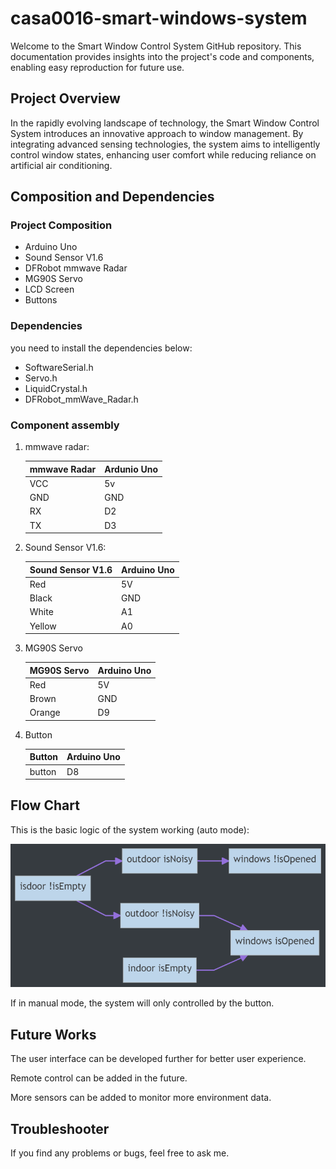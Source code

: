 # casa0016-smart-windows-system

Welcome to the Smart Window Control System GitHub repository. This documentation provides insights into the project's code and components, enabling easy reproduction for future use.

## Project Overview

In the rapidly evolving landscape of technology, the Smart Window Control System introduces an innovative approach to window management. By integrating advanced sensing technologies, the system aims to intelligently control window states, enhancing user comfort while reducing reliance on artificial air conditioning.

## Composition and Dependencies

### Project Composition

- Arduino Uno
- Sound Sensor V1.6
- DFRobot mmwave Radar
- MG90S Servo
- LCD Screen
- Buttons

### Dependencies

you need to install the dependencies below:

- SoftwareSerial.h
- Servo.h
- LiquidCrystal.h
- DFRobot_mmWave_Radar.h

### Component assembly

1. mmwave radar:

   | mmwave Radar | Ardunio Uno |
   | ------------ | ----------- |
   | VCC          | 5v          |
   | GND          | GND         |
   | RX           | D2          |
   | TX           | D3          |

2. Sound Sensor V1.6:

   | Sound Sensor V1.6 | Arduino Uno |
   | ----------------- | ----------- |
   | Red               | 5V          |
   | Black             | GND         |
   | White             | A1          |
   | Yellow            | A0          |

3. MG90S Servo

   | MG90S Servo | Arduino Uno |
   | ----------- | ----------- |
   | Red         | 5V          |
   | Brown       | GND         |
   | Orange      | D9          |

4. Button

   | Button | Arduino Uno |
   | ------ | ----------- |
   | button | D8          |



## Flow Chart

This is the basic logic of the system working (auto mode):

<img src="figures\17047691691052.png" style="zoom: 67%;" />

If in manual mode, the system will only controlled by the button.



## Future Works

The user interface can be developed further for better user experience.

Remote control can be added in the future.

More sensors can be added to monitor more environment data.



## Troubleshooter

If you find any problems or bugs, feel free to ask me. 